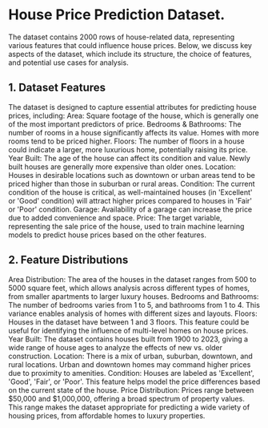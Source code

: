 # House Price Prediction Dataset.
The dataset contains 2000 rows of house-related data, representing various features that could influence house prices.
Below, we discuss key aspects of the dataset, which include its structure, the choice of features, and potential use cases for analysis.

## 1. Dataset Features
The dataset is designed to capture essential attributes for predicting house prices, including:
Area: Square footage of the house, which is generally one of the most important predictors of price.
Bedrooms & Bathrooms: The number of rooms in a house significantly affects its value. Homes with more rooms tend to be priced higher.
Floors: The number of floors in a house could indicate a larger, more luxurious home, potentially raising its price.
Year Built: The age of the house can affect its condition and value. Newly built houses are generally more expensive than older ones.
Location: Houses in desirable locations such as downtown or urban areas tend to be priced higher than those in suburban or rural areas.
Condition: The current condition of the house is critical, as well-maintained houses (in 'Excellent' or 'Good' condition) will attract higher prices compared to houses in 'Fair' or 'Poor' condition.
Garage: Availability of a garage can increase the price due to added convenience and space.
Price: The target variable, representing the sale price of the house, used to train machine learning models to predict house prices based on the other features.

## 2. Feature Distributions
Area Distribution: The area of the houses in the dataset ranges from 500 to 5000 square feet, which allows analysis across different types of homes, from smaller apartments to larger luxury houses.
Bedrooms and Bathrooms: The number of bedrooms varies from 1 to 5, and bathrooms from 1 to 4. This variance enables analysis of homes with different sizes and layouts.
Floors: Houses in the dataset have between 1 and 3 floors. This feature could be useful for identifying the influence of multi-level homes on house prices.
Year Built: The dataset contains houses built from 1900 to 2023, giving a wide range of house ages to analyze the effects of new vs. older construction.
Location: There is a mix of urban, suburban, downtown, and rural locations. Urban and downtown homes may command higher prices due to proximity to amenities.
Condition: Houses are labeled as 'Excellent', 'Good', 'Fair', or 'Poor'. This feature helps model the price differences based on the current state of the house.
Price Distribution: Prices range between $50,000 and $1,000,000, offering a broad spectrum of property values. This range makes the dataset appropriate for predicting a wide variety of housing prices, from affordable homes to luxury properties.

